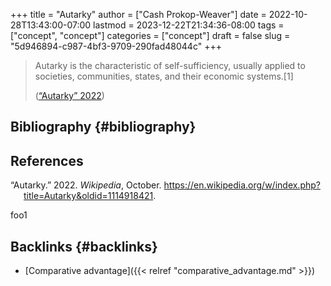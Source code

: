 +++
title = "Autarky"
author = ["Cash Prokop-Weaver"]
date = 2022-10-28T13:43:00-07:00
lastmod = 2023-12-22T21:34:36-08:00
tags = ["concept", "concept"]
categories = ["concept"]
draft = false
slug = "5d946894-c987-4bf3-9709-290fad48044c"
+++

> Autarky is the characteristic of self-sufficiency, usually applied to societies, communities, states, and their economic systems.[1]
>
> (<a href="#citeproc_bib_item_1">“Autarky” 2022</a>)


## Bibliography {#bibliography}

## References

<style>.csl-entry{text-indent: -1.5em; margin-left: 1.5em;}</style><div class="csl-bib-body">
  <div class="csl-entry"><a id="citeproc_bib_item_1"></a>“Autarky.” 2022. <i>Wikipedia</i>, October. <a href="https://en.wikipedia.org/w/index.php?title=Autarky&oldid=1114918421">https://en.wikipedia.org/w/index.php?title=Autarky&#38;oldid=1114918421</a>.</div>
</div>

foo1


## Backlinks {#backlinks}

-   [Comparative advantage]({{< relref "comparative_advantage.md" >}})
